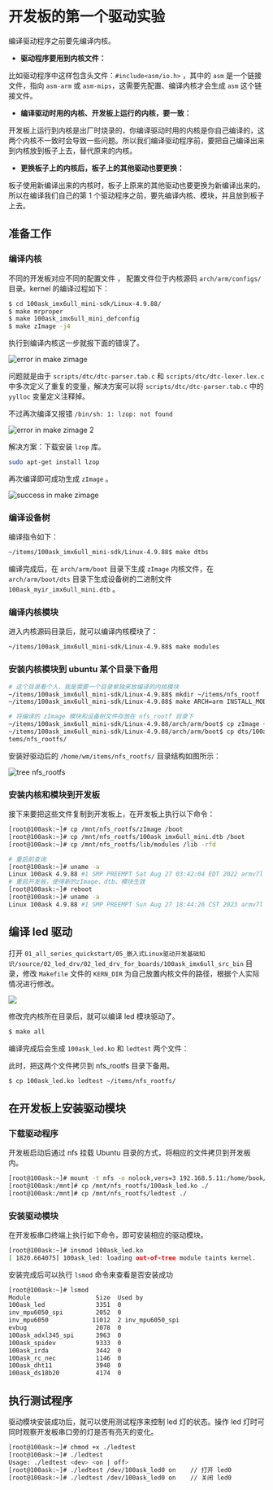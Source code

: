 # 开发板的第一个驱动实验

编译驱动程序之前要先编译内核。

- **驱动程序要用到内核文件：**

比如驱动程序中这样包含头文件：`#include<asm/io.h>` ，其中的 `asm` 是一个链接文件，指向 `asm-arm` 或 `asm-mips`，这需要先配置、编译内核才会生成 `asm` 这个链接文件。

- **编译驱动时用的内核、开发板上运行的内核，要一致：**

开发板上运行到内核是出厂时烧录的，你编译驱动时用的内核是你自己编译的，这两个内核不一致时会导致一些问题。所以我们编译驱动程序前，要把自己编译出来到内核放到板子上去，替代原来的内核。

- **更换板子上的内核后，板子上的其他驱动也要更换：**

板子使用新编译出来的内核时，板子上原来的其他驱动也要更换为新编译出来的。所以在编译我们自己的第 1 个驱动程序之前，要先编译内核、模块，并且放到板子上去。

## 准备工作

### 编译内核

不同的开发板对应不同的配置文件 ， 配置文件位于内核源码 `arch/arm/configs/ `目录。kernel 的编译过程如下：

``` bash
$ cd 100ask_imx6ull_mini-sdk/Linux-4.9.88/
$ make mrproper
$ make 100ask_imx6ull_mini_defconfig
$ make zImage -j4
```

执行到编译内核这一步就报下面的错误了。

![error in make zimage](../images/error_in_make_zimage.png)

问题就是由于 `scripts/dtc/dtc-parser.tab.c` 和 `scripts/dtc/dtc-lexer.lex.c` 中多次定义了重复的变量，解决方案可以将  `scripts/dtc/dtc-parser.tab.c`  中的 `yylloc` 变量定义注释掉。

不过再次编译又报错 `/bin/sh: 1: lzop: not found`

![error in make zimage 2](../images/error_in_make_zimage_2.png)

解决方案：下载安装 `lzop` 库。

``` bash
sudo apt-get install lzop
```

再次编译即可成功生成 `zImage` 。

![success in make zimage](../images/success_in_make_zimage.png)


### 编译设备树

编译指令如下：

``` bash
~/items/100ask_imx6ull_mini-sdk/Linux-4.9.88$ make dtbs
```

编译完成后，在 `arch/arm/boot` 目录下生成 `zImage` 内核文件，在 `arch/arm/boot/dts` 目录下生成设备树的二进制文件 `100ask_myir_imx6ull_mini.dtb` 。

### 编译内核模块

进入内核源码目录后，就可以编译内核模块了：

``` bash
~/items/100ask_imx6ull_mini-sdk/Linux-4.9.88$ make modules
```

### 安装内核模块到 ubuntu 某个目录下备用

``` bash
# 这个目录看个人，我是需要一个目录单独来放编译的内核模块
~/items/100ask_imx6ull_mini-sdk/Linux-4.9.88$ mkdir ~/items/nfs_rootf
~/items/100ask_imx6ull_mini-sdk/Linux-4.9.88$ make ARCH=arm INSTALL_MOD_PATH=/home/wm/items/nfs_rootfs modules_install

# 将编译的 zImage 模块和设备树文件存放在 nfs_rootf 目录下
~/items/100ask_imx6ull_mini-sdk/Linux-4.9.88/arch/arm/boot$ cp zImage ~/items/nfs_rootfs/
~/items/100ask_imx6ull_mini-sdk/Linux-4.9.88/arch/arm/boot$ cp dts/100ask_imx6ull_mini.dtb ~/i
tems/nfs_rootfs/
```

安装好驱动后的 `/home/wm/items/nfs_rootfs/` 目录结构如图所示：

![tree nfs_rootfs](../images/tree_nfs_rootfs.png)

### 安装内核和模块到开发板

接下来要把这些文件复制到开发板上，在开发板上执行以下命令：

``` bash
[root@100ask:~]# cp /mnt/nfs_rootfs/zImage /boot
[root@100ask:~]# cp /mnt/nfs_rootfs/100ask_imx6ull_mini.dtb /boot
[root@100ask:~]# cp /mnt/nfs_rootfs/lib/modules /lib -rfd

# 重启前查询
[root@100ask:~]# uname -a
Linux 100ask 4.9.88 #1 SMP PREEMPT Sat Aug 27 03:42:04 EDT 2022 armv7l GNU/Linux
# 重启开发板，使得新的zImage、dtb、模块生效
[root@100ask:~]# reboot
[root@100ask:~]# uname -a
Linux 100ask 4.9.88 #1 SMP PREEMPT Sun Aug 27 18:44:26 CST 2023 armv7l GNU/Linux
```

## 编译 led 驱动

打开 `01_all_series_quickstart/05_嵌入式Linux驱动开发基础知识/source/02_led_drv/02_led_drv_for_boards/100ask_imx6ull_src_bin` 目录，修改 `Makefile` 文件的 `KERN_DIR` 为自己放置内核文件的路径，根据个人实际情况进行修改。

![](../images/led_drv_for_boards.png)

修改完内核所在目录后，就可以编译 led 模块驱动了。

``` bash
$ make all
```

编译完成后会生成 `100ask_led.ko` 和 `ledtest` 两个文件：

此时，把这两个文件拷贝到 nfs_rootfs 目录下备用。

``` bash
$ cp 100ask_led.ko ledtest ~/items/nfs_rootfs/
```

## 在开发板上安装驱动模块

### 下载驱动程序

开发板启动后通过 nfs 挂载 Ubuntu 目录的方式，将相应的文件拷贝到开发板内。

``` bash
[root@100ask:~]# mount -t nfs -o nolock,vers=3 192.168.5.11:/home/book/nfs_rootfs /mnt
[root@100ask:/mnt]# cp /mnt/nfs_rootfs/100ask_led.ko ./
[root@100ask:/mnt]# cp /mnt/nfs_rootfs/ledtest ./
```

### 安装驱动模块

在开发板串口终端上执行如下命令，即可安装相应的驱动模块。

``` bash
[root@100ask:~]# insmod 100ask_led.ko
[ 1820.664075] 100ask_led: loading out-of-tree module taints kernel.
```

安装完成后可以执行 `lsmod` 命令来查看是否安装成功

``` bash
[root@100ask:~]# lsmod
Module                  Size  Used by
100ask_led              3351  0
inv_mpu6050_spi         2052  0
inv_mpu6050            11012  2 inv_mpu6050_spi
evbug                   2078  0
100ask_adxl345_spi      3963  0
100ask_spidev           9333  0
100ask_irda             3442  0
100ask_rc_nec           1146  0
100ask_dht11            3948  0
100ask_ds18b20          4174  0
```

## 执行测试程序

驱动模块安装成功后，就可以使用测试程序来控制 led 灯的状态。操作 led 灯时可同时观察开发板串口旁的灯是否有亮灭的变化。

``` bash
[root@100ask:~]# chmod +x ./ledtest
[root@100ask:~]# ./ledtest
Usage: ./ledtest <dev> <on | off>
[root@100ask:~]# ./ledtest /dev/100ask_led0 on    // 打开 led0 
[root@100ask:~]# ./ledtest /dev/100ask_led0 on    // 关闭 led0
```


